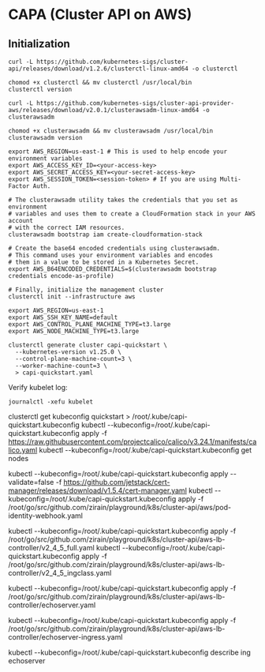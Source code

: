 # CAPA (Cluster API on AWS)

## Initialization 

```console
curl -L https://github.com/kubernetes-sigs/cluster-api/releases/download/v1.2.6/clusterctl-linux-amd64 -o clusterctl

chomod +x clusterctl && mv clusterctl /usr/local/bin
clusterctl version

curl -L https://github.com/kubernetes-sigs/cluster-api-provider-aws/releases/download/v2.0.1/clusterawsadm-linux-amd64 -o clusterawsadm

chomod +x clusterawsadm && mv clusterawsadm /usr/local/bin
clusterawsadm version
```


```
export AWS_REGION=us-east-1 # This is used to help encode your environment variables
export AWS_ACCESS_KEY_ID=<your-access-key>
export AWS_SECRET_ACCESS_KEY=<your-secret-access-key>
export AWS_SESSION_TOKEN=<session-token> # If you are using Multi-Factor Auth.

# The clusterawsadm utility takes the credentials that you set as environment
# variables and uses them to create a CloudFormation stack in your AWS account
# with the correct IAM resources.
clusterawsadm bootstrap iam create-cloudformation-stack

# Create the base64 encoded credentials using clusterawsadm.
# This command uses your environment variables and encodes
# them in a value to be stored in a Kubernetes Secret.
export AWS_B64ENCODED_CREDENTIALS=$(clusterawsadm bootstrap credentials encode-as-profile)

# Finally, initialize the management cluster
clusterctl init --infrastructure aws
```

```
export AWS_REGION=us-east-1
export AWS_SSH_KEY_NAME=default
export AWS_CONTROL_PLANE_MACHINE_TYPE=t3.large
export AWS_NODE_MACHINE_TYPE=t3.large

clusterctl generate cluster capi-quickstart \
  --kubernetes-version v1.25.0 \
  --control-plane-machine-count=3 \
  --worker-machine-count=3 \
  > capi-quickstart.yaml

```

Verify kubelet log:
```
journalctl -xefu kubelet
```

clusterctl get kubeconfig quickstart > /root/.kube/capi-quickstart.kubeconfig
kubectl --kubeconfig=/root/.kube/capi-quickstart.kubeconfig apply -f https://raw.githubusercontent.com/projectcalico/calico/v3.24.1/manifests/calico.yaml
kubectl --kubeconfig=/root/.kube/capi-quickstart.kubeconfig get nodes


kubectl --kubeconfig=/root/.kube/capi-quickstart.kubeconfig apply --validate=false -f https://github.com/jetstack/cert-manager/releases/download/v1.5.4/cert-manager.yaml
kubectl --kubeconfig=/root/.kube/capi-quickstart.kubeconfig apply -f /root/go/src/github.com/zirain/playground/k8s/cluster-api/aws/pod-identity-webhook.yaml

kubectl --kubeconfig=/root/.kube/capi-quickstart.kubeconfig apply -f /root/go/src/github.com/zirain/playground/k8s/cluster-api/aws-lb-controller/v2_4_5_full.yaml
kubectl --kubeconfig=/root/.kube/capi-quickstart.kubeconfig apply -f /root/go/src/github.com/zirain/playground/k8s/cluster-api/aws-lb-controller/v2_4_5_ingclass.yaml

kubectl --kubeconfig=/root/.kube/capi-quickstart.kubeconfig apply -f /root/go/src/github.com/zirain/playground/k8s/cluster-api/aws-lb-controller/echoserver.yaml

kubectl --kubeconfig=/root/.kube/capi-quickstart.kubeconfig apply -f /root/go/src/github.com/zirain/playground/k8s/cluster-api/aws-lb-controller/echoserver-ingress.yaml

kubectl --kubeconfig=/root/.kube/capi-quickstart.kubeconfig  describe ing echoserver